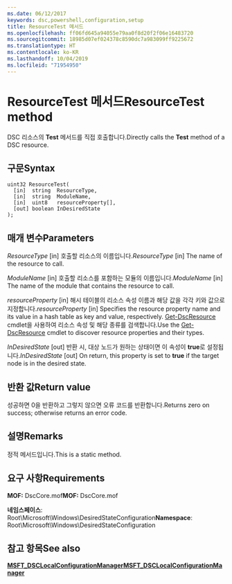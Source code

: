 ```yaml
---
ms.date: 06/12/2017
keywords: dsc,powershell,configuration,setup
title: ResourceTest 메서드
ms.openlocfilehash: ff06fd645a94055e79aa0f8d20f2f06e16483720
ms.sourcegitcommit: 18985d07ef024378c8590dc7a983099ff9225672
ms.translationtype: HT
ms.contentlocale: ko-KR
ms.lasthandoff: 10/04/2019
ms.locfileid: "71954950"
---
```

# <a name="resourcetest-method"></a><span data-ttu-id="548c4-103">ResourceTest 메서드</span><span class="sxs-lookup"><span data-stu-id="548c4-103">ResourceTest method</span></span>

<span data-ttu-id="548c4-104">DSC 리소스의 **Test** 메서드를 직접 호출합니다.</span><span class="sxs-lookup"><span data-stu-id="548c4-104">Directly calls the **Test** method of a DSC resource.</span></span>

## <a name="syntax"></a><span data-ttu-id="548c4-105">구문</span><span class="sxs-lookup"><span data-stu-id="548c4-105">Syntax</span></span>

```mof
uint32 ResourceTest(
  [in]  string  ResourceType,
  [in]  string  ModuleName,
  [in]  uint8   resourceProperty[],
  [out] boolean InDesiredState
);
```

## <a name="parameters"></a><span data-ttu-id="548c4-106">매개 변수</span><span class="sxs-lookup"><span data-stu-id="548c4-106">Parameters</span></span>

<span data-ttu-id="548c4-107">*ResourceType* \[in\] 호출할 리소스의 이름입니다.</span><span class="sxs-lookup"><span data-stu-id="548c4-107">*ResourceType* \[in\] The name of the resource to call.</span></span>

<span data-ttu-id="548c4-108">*ModuleName* \[in\] 호출할 리소스를 포함하는 모듈의 이름입니다.</span><span class="sxs-lookup"><span data-stu-id="548c4-108">*ModuleName* \[in\] The name of the module that contains the resource to call.</span></span>

<span data-ttu-id="548c4-109">*resourceProperty* \[in\] 해시 테이블의 리소스 속성 이름과 해당 값을 각각 키와 값으로 지정합니다.</span><span class="sxs-lookup"><span data-stu-id="548c4-109">*resourceProperty* \[in\] Specifies the resource property name and its value in a hash table as key and value, respectively.</span></span> <span data-ttu-id="548c4-110">[Get-DscResource](/powershell/module/PSDesiredStateConfiguration/Get-DscResource) cmdlet을 사용하여 리소스 속성 및 해당 종류를 검색합니다.</span><span class="sxs-lookup"><span data-stu-id="548c4-110">Use the [Get-DscResource](/powershell/module/PSDesiredStateConfiguration/Get-DscResource) cmdlet to discover resource properties and their types.</span></span>

<span data-ttu-id="548c4-111">*InDesiredState* \[out\] 반환 시, 대상 노드가 원하는 상태이면 이 속성이 **true**로 설정됩니다.</span><span class="sxs-lookup"><span data-stu-id="548c4-111">*InDesiredState* \[out\] On return, this property is set to **true** if the target node is in the desired state.</span></span>

## <a name="return-value"></a><span data-ttu-id="548c4-112">반환 값</span><span class="sxs-lookup"><span data-stu-id="548c4-112">Return value</span></span>

<span data-ttu-id="548c4-113">성공하면 0을 반환하고 그렇지 않으면 오류 코드를 반환합니다.</span><span class="sxs-lookup"><span data-stu-id="548c4-113">Returns zero on success; otherwise returns an error code.</span></span>

## <a name="remarks"></a><span data-ttu-id="548c4-114">설명</span><span class="sxs-lookup"><span data-stu-id="548c4-114">Remarks</span></span>

<span data-ttu-id="548c4-115">정적 메서드입니다.</span><span class="sxs-lookup"><span data-stu-id="548c4-115">This is a static method.</span></span>

## <a name="requirements"></a><span data-ttu-id="548c4-116">요구 사항</span><span class="sxs-lookup"><span data-stu-id="548c4-116">Requirements</span></span>

<span data-ttu-id="548c4-117">**MOF:** DscCore.mof</span><span class="sxs-lookup"><span data-stu-id="548c4-117">**MOF:** DscCore.mof</span></span>

<span data-ttu-id="548c4-118">**네임스페이스**: Root\Microsoft\Windows\DesiredStateConfiguration</span><span class="sxs-lookup"><span data-stu-id="548c4-118">**Namespace**: Root\Microsoft\Windows\DesiredStateConfiguration</span></span>

## <a name="see-also"></a><span data-ttu-id="548c4-119">참고 항목</span><span class="sxs-lookup"><span data-stu-id="548c4-119">See also</span></span>

[<span data-ttu-id="548c4-120">**MSFT_DSCLocalConfigurationManager**</span><span class="sxs-lookup"><span data-stu-id="548c4-120">**MSFT_DSCLocalConfigurationManager**</span></span>](msft-dsclocalconfigurationmanager.md)
